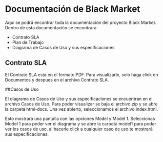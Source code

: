 # Documentación de Black Market
Aquí se podrá encontrar toda la documentación del proyecto Black Market. Dentro de esta documentación se encontrara: 

* Contrato SLA
* Plan de Trabajo
* Diagrama de Casos de Uso y sus especificaciones

## Contrato SLA

El Contrato SLA esta en el formato PDF. Para visualizarlo, solo haga click en Documentos y despues en el archivo Contrato SLA.  


##Casos de Uso

El diagrama de Casos de Uso y sus especificaciones se encuentran en el archivo Casos de Uso. Para poder visualizar se baja el archivo.zip y se abre la carpeta html-docs. Una vez abierto, seleccionamos el archivo index.html. 

Esto mostrará una pantalla con las opciones Model y Model 1. Seleccionas Model 1 para poder ver el diagrama y se abre la carpeta model1 para poder ver los casos de uso, al hacerle click a cualquier caso de uso te mostrará sus especificaciones. 
